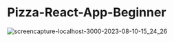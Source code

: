 # Pizza-React-App-Beginner

![screencapture-localhost-3000-2023-08-10-15_24_26](https://github.com/basitmanzoor/Pizza-React-App-Beginner/assets/49262108/5013eca2-05cc-439f-b77b-8220ee8e5ae5)
